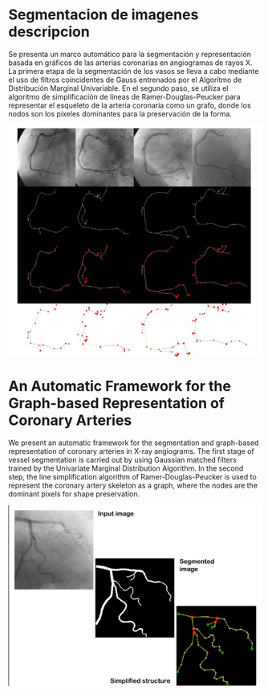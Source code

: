 # Segmentacion de imagenes descripcion

Se presenta un marco automático para la segmentación y representación basada en gráficos de las arterias coronarias en angiogramas de rayos X. La primera etapa de la segmentación de los vasos se lleva a cabo mediante el uso de filtros coincidentes de Gauss entrenados por el Algoritmo de Distribución Marginal Univariable. En el segundo paso, se utiliza el algoritmo de simplificación de líneas de Ramer-Douglas-Peucker para representar el esqueleto de la arteria coronaria como un grafo, donde los nodos son los píxeles dominantes para la preservación de la forma.

<img src="https://github.com/ErikFantomex/Segmentacion_Angiogramas/blob/main/assests/filtro2.png" alt="banner"/>


# An Automatic Framework for the Graph-based Representation of Coronary Arteries
We present an automatic framework for
the segmentation and graph-based representation
of coronary arteries in X-ray angiograms.
The first stage of vessel segmentation is carried
out by using Gaussian matched filters trained by
the Univariate Marginal Distribution Algorithm.
In the second step, the line simplification algorithm
of Ramer-Douglas-Peucker is used to represent
the coronary artery skeleton as a graph, where the
nodes are the dominant pixels for shape
preservation.

<img src="https://github.com/ErikFantomex/Segmentacion_Angiogramas/blob/main/assests/filtro.png" alt="banner"/>
